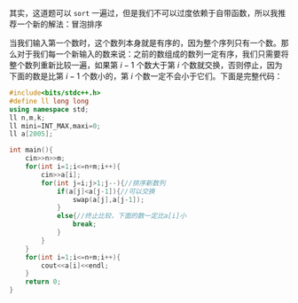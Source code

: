 其实，这道题可以 `sort` 一遍过，但是我们不可以过度依赖于自带函数，所以我推荐一个新的解法：冒泡排序

当我们输入第一个数时，这个数列本身就是有序的，因为整个序列只有一个数。那么对于我们每一个新输入的数来说：之前的数组成的数列一定有序，我们只需要将整个数列重新比较一遍，如果第 $i-1$ 个数大于第 $i$ 个数就交换，否则停止，因为下面的数是比第 $i-1$ 个数小的，第 $i$ 个数一定不会小于它们。下面是完整代码：

```cpp
#include<bits/stdc++.h>
#define ll long long
using namespace std;
ll n,m,k;
ll mini=INT_MAX,maxi=0;
ll a[2005];

int main(){
	cin>>n>>m;
	for(int i=1;i<=n+m;i++){
		cin>>a[i];
		for(int j=i;j>1;j--){//排序新数列
			if(a[j]<a[j-1]){//可以交换
				swap(a[j],a[j-1]);
			}
			else{//终止比较，下面的数一定比a[i]小
			    break;
			}
		}
	}
	for(int i=1;i<=n+m;i++){
		cout<<a[i]<<endl;
	}
    return 0;
}
```
